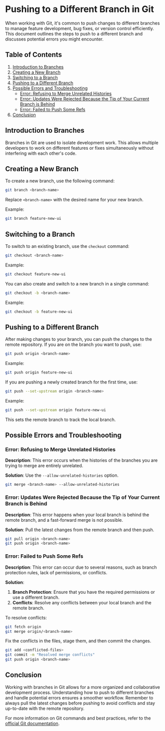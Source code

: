 # Pushing to a Different Branch in Git

When working with Git, it's common to push changes to different branches to manage feature development, bug fixes, or version control efficiently. This document outlines the steps to push to a different branch and discusses potential errors you might encounter.

## Table of Contents
1. [Introduction to Branches](#introduction-to-branches)
2. [Creating a New Branch](#creating-a-new-branch)
3. [Switching to a Branch](#switching-to-a-branch)
4. [Pushing to a Different Branch](#pushing-to-a-different-branch)
5. [Possible Errors and Troubleshooting](#possible-errors-and-troubleshooting)
    - [Error: Refusing to Merge Unrelated Histories](#error-refusing-to-merge-unrelated-histories)
    - [Error: Updates Were Rejected Because the Tip of Your Current Branch is Behind](#error-updates-were-rejected-because-the-tip-of-your-current-branch-is-behind)
    - [Error: Failed to Push Some Refs](#error-failed-to-push-some-refs)
6. [Conclusion](#conclusion)

## Introduction to Branches

Branches in Git are used to isolate development work. This allows multiple developers to work on different features or fixes simultaneously without interfering with each other's code.

## Creating a New Branch

To create a new branch, use the following command:

```bash
git branch <branch-name>
```

Replace `<branch-name>` with the desired name for your new branch.

Example:

```bash
git branch feature-new-ui
```

## Switching to a Branch

To switch to an existing branch, use the `checkout` command:

```bash
git checkout <branch-name>
```

Example:

```bash
git checkout feature-new-ui
```

You can also create and switch to a new branch in a single command:

```bash
git checkout -b <branch-name>
```

Example:

```bash
git checkout -b feature-new-ui
```

## Pushing to a Different Branch

After making changes to your branch, you can push the changes to the remote repository. If you are on the branch you want to push, use:

```bash
git push origin <branch-name>
```

Example:

```bash
git push origin feature-new-ui
```

If you are pushing a newly created branch for the first time, use:

```bash
git push --set-upstream origin <branch-name>
```

Example:

```bash
git push --set-upstream origin feature-new-ui
```

This sets the remote branch to track the local branch.

## Possible Errors and Troubleshooting

### Error: Refusing to Merge Unrelated Histories

**Description**: This error occurs when the histories of the branches you are trying to merge are entirely unrelated.

**Solution**: Use the `--allow-unrelated-histories` option.

```bash
git merge <branch-name> --allow-unrelated-histories
```

### Error: Updates Were Rejected Because the Tip of Your Current Branch is Behind

**Description**: This error happens when your local branch is behind the remote branch, and a fast-forward merge is not possible.

**Solution**: Pull the latest changes from the remote branch and then push.

```bash
git pull origin <branch-name>
git push origin <branch-name>
```

### Error: Failed to Push Some Refs

**Description**: This error can occur due to several reasons, such as branch protection rules, lack of permissions, or conflicts.

**Solution**:
1. **Branch Protection**: Ensure that you have the required permissions or use a different branch.
2. **Conflicts**: Resolve any conflicts between your local branch and the remote branch.

To resolve conflicts:

```bash
git fetch origin
git merge origin/<branch-name>
```

Fix the conflicts in the files, stage them, and then commit the changes.

```bash
git add <conflicted-files>
git commit -m "Resolved merge conflicts"
git push origin <branch-name>
```

## Conclusion

Working with branches in Git allows for a more organized and collaborative development process. Understanding how to push to different branches and handle potential errors ensures a smoother workflow. Remember to always pull the latest changes before pushing to avoid conflicts and stay up-to-date with the remote repository.

For more information on Git commands and best practices, refer to the [official Git documentation](https://git-scm.com/doc).

